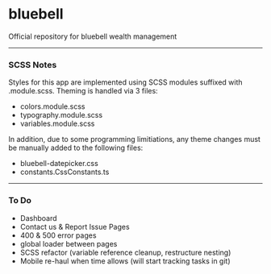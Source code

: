 # bluebell
Official repository for bluebell wealth management

---

### SCSS Notes
Styles for this app are implemented using SCSS modules suffixed with .module.scss.
Theming is handled via 3 files:
- colors.module.scss
- typography.module.scss
- variables.module.scss

In addition, due to some programming limitiations, any theme changes must be
manually added to the following files:
- bluebell-datepicker.css
- constants.CssConstants.ts

---

### To Do
- Dashboard
- Contact us & Report Issue Pages
- 400 & 500 error pages
- global loader between pages
- SCSS refactor (variable reference cleanup, restructure nesting)
- Mobile re-haul when time allows (will start tracking tasks in git)
